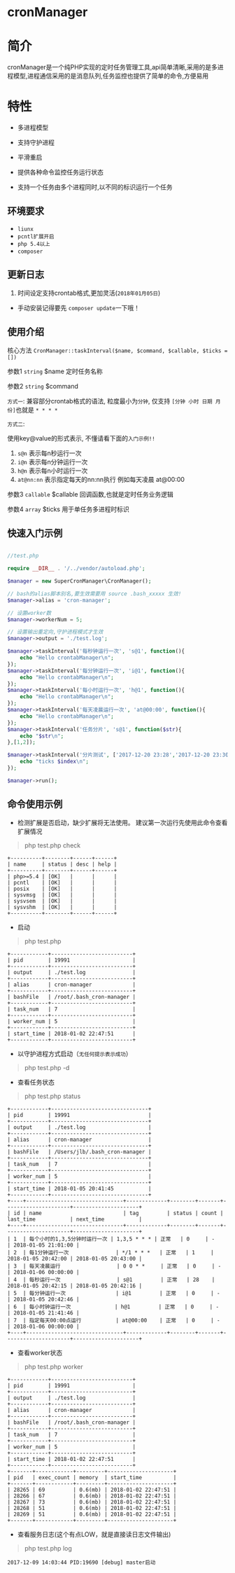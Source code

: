 # cronManager

# 简介

cronManager是一个纯PHP实现的定时任务管理工具,api简单清晰,采用的是多进程模型,进程通信采用的是消息队列,任务监控也提供了简单的命令,方便易用

# 特性

* 多进程模型

* 支持守护进程

* 平滑重启

* 提供各种命令监控任务运行状态

* 支持一个任务由多个进程同时,以不同的标识运行一个任务

## 环境要求

* `liunx`
* `pcntl扩展开启`
* `php 5.4以上`
* `composer`

## 更新日志

1. 时间设定支持crontab格式,更加灵活(`2018年01月05日`)


* 手动安装记得要先 `composer update`一下哦！

## 使用介绍

核心方法 `CronManager::taskInterval($name, $command, $callable, $ticks = [])` 

参数1 `string` $name 定时任务名称

参数2 `string` $command 

`方式一`: 兼容部分crontab格式的语法, 粒度最小为`分钟`, 仅支持 `[分钟 小时 日期 月份]`也就是 `* * * *` 

`方式二`: 

使用key@value的形式表示, 不懂请看下面的`入门示例!!`
1. `s@n` 表示每n秒运行一次 
2. `i@n` 表示每n分钟运行一次 
3. `h@n` 表示每n小时运行一次
4. `at@nn:nn` 表示指定每天的nn:nn执行 例如每天凌晨 at@00:00

参数3 `callable` $callable 回调函数,也就是定时任务业务逻辑

参数4 `array` $ticks 用于单任务多进程时标识

## 快速入门示例

``` php

//test.php

require __DIR__ . '/../vendor/autoload.php';

$manager = new SuperCronManager\CronManager();

// bash的alias脚本别名,要生效需要用 source .bash_xxxxx 生效!
$manager->alias = 'cron-manager';

// 设置worker数
$manager->workerNum = 5;

// 设置输出重定向,守护进程模式才生效
$manager->output = './test.log';

$manager->taskInterval('每秒钟运行一次', 's@1', function(){
	echo "Hello crontabManager\n";
});
$manager->taskInterval('每分钟运行一次', 'i@1', function(){
	echo "Hello crontabManager\n";
});
$manager->taskInterval('每小时运行一次', 'h@1', function(){
	echo "Hello crontabManager\n";
});
$manager->taskInterval('每天凌晨运行一次', 'at@00:00', function(){
	echo "Hello crontabManager\n";
});
$manager->taskInterval('任务分片', 's@1', function($str){
	echo "$str\n";
},[1,2]);

$manager->taskInterval('分片测试', ['2017-12-20 23:28','2017-12-20 23:30'], function($index){
	echo "ticks $index\n";
});

$manager->run();

```

## 命令使用示例

* 检测扩展是否启动，缺少扩展将无法使用。 建议第一次运行先使用此命令查看扩展情况

> php test.php check

```
+----------+--------+------+------+
| name     | status | desc | help |
+----------+--------+------+------+
| php>=5.4 | [OK]   |      |      |
| pcntl    | [OK]   |      |      |
| posix    | [OK]   |      |      |
| sysvmsg  | [OK]   |      |      |
| sysvsem  | [OK]   |      |      |
| sysvshm  | [OK]   |      |      |
+----------+--------+------+------+
```

* 启动

>  php test.php

```
+------------+--------------------------+
| pid        | 19991                    |
+------------+--------------------------+
| output     | ./test.log               |
+------------+--------------------------+
| alias      | cron-manager             |
+------------+--------------------------+
| bashFile   | /root/.bash_cron-manager |
+------------+--------------------------+
| task_num   | 7                        |
+------------+--------------------------+
| worker_num | 5                        |
+------------+--------------------------+
| start_time | 2018-01-02 22:47:51      |
+------------+--------------------------+

```

* 以守护进程方式启动（`无任何提示表示成功`）

>  php test.php -d

* 查看任务状态

>  php test.php status

```
+------------+-------------------------------+
| pid        | 19991                         |
+------------+-------------------------------+
| output     | ./test.log                    |
+------------+-------------------------------+
| alias      | cron-manager                  |
+------------+-------------------------------+
| bashFile   | /Users/jlb/.bash_cron-manager |
+------------+-------------------------------+
| task_num   | 7                             |
+------------+-------------------------------+
| worker_num | 5                             |
+------------+-------------------------------+
| start_time | 2018-01-05 20:41:45           |
+------------+-------------------------------+
+----+-------------------------------+-------------+--------+-------+---------------------+---------------------+
| id | name                          | tag         | status | count | last_time           | next_time           |
+----+-------------------------------+-------------+--------+-------+---------------------+---------------------+
| 1  | 每个小时的1,3,5分钟时运行一次 | 1,3,5 * * * | 正常   | 0     | -                   | 2018-01-05 21:01:00 |
| 2  | 每1分钟运行一次               | */1 * * *   | 正常   | 1     | 2018-01-05 20:42:00 | 2018-01-05 20:43:00 |
| 3  | 每天凌晨运行                  | 0 0 * *     | 正常   | 0     | -                   | 2018-01-06 00:00:00 |
| 4  | 每秒运行一次                  | s@1         | 正常   | 28    | 2018-01-05 20:42:15 | 2018-01-05 20:42:16 |
| 5  | 每分钟运行一次                | i@1         | 正常   | 0     | -                   | 2018-01-05 20:42:46 |
| 6  | 每小时钟运行一次              | h@1         | 正常   | 0     | -                   | 2018-01-05 21:41:46 |
| 7  | 指定每天00:00点运行           | at@00:00    | 正常   | 0     | -                   | 2018-01-06 00:00:00 |
+----+-------------------------------+-------------+--------+-------+---------------------+---------------------+
```

* 查看worker状态

>  php test.php worker

```
+------------+--------------------------+
| pid        | 19991                    |
+------------+--------------------------+
| output     | ./test.log               |
+------------+--------------------------+
| alias      | cron-manager             |
+------------+--------------------------+
| bashFile   | /root/.bash_cron-manager |
+------------+--------------------------+
| task_num   | 7                        |
+------------+--------------------------+
| worker_num | 5                        |
+------------+--------------------------+
| start_time | 2018-01-02 22:47:51      |
+------------+--------------------------+
+-------+------------+---------+---------------------+
| pid   | exec_count | memory  | start_time          |
+-------+------------+---------+---------------------+
| 28265 | 69         | 0.6(mb) | 2018-01-02 22:47:51 |
| 28266 | 67         | 0.6(mb) | 2018-01-02 22:47:51 |
| 28267 | 73         | 0.6(mb) | 2018-01-02 22:47:51 |
| 28268 | 51         | 0.6(mb) | 2018-01-02 22:47:51 |
| 28269 | 51         | 0.6(mb) | 2018-01-02 22:47:51 |
+-------+------------+---------+---------------------+
```
* 查看服务日志(这个有点LOW，就是直接读日志文件输出)

>  php test.php log

```
2017-12-09 14:03:44 PID:19690 [debug] master启动
```
